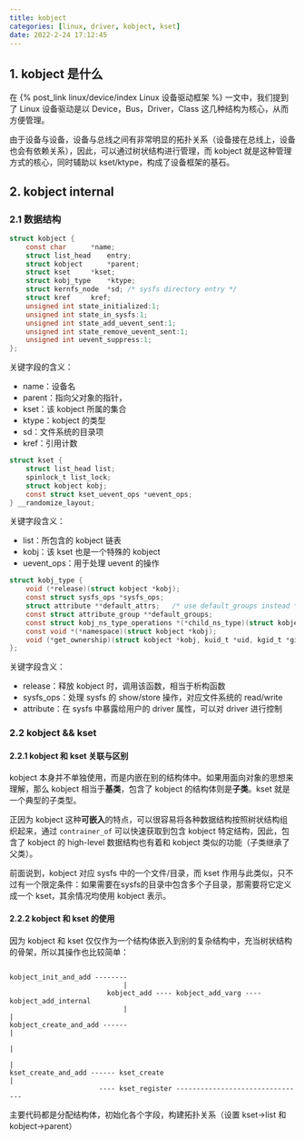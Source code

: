 ```yaml
---
title: kobject
categories: [linux, driver, kobject, kset]
date: 2022-2-24 17:12:45
---
```



## 1. kobject 是什么

在 {% post_link linux/device/index Linux 设备驱动框架 %} 一文中，我们提到了 Linux 设备驱动是以 Device，Bus，Driver，Class 这几种结构为核心，从而方便管理。

由于设备与设备，设备与总线之间有非常明显的拓扑关系（设备接在总线上，设备也会有依赖关系），因此，可以通过树状结构进行管理，而 kobject 就是这种管理方式的核心，同时辅助以 kset/ktype，构成了设备框架的基石。

## 2. kobject internal

### 2.1 数据结构

```c
struct kobject {
	const char		*name;
	struct list_head	entry;
	struct kobject		*parent;
	struct kset		*kset;
	struct kobj_type	*ktype;
	struct kernfs_node	*sd; /* sysfs directory entry */
	struct kref		kref;
	unsigned int state_initialized:1;
	unsigned int state_in_sysfs:1;
	unsigned int state_add_uevent_sent:1;
	unsigned int state_remove_uevent_sent:1;
	unsigned int uevent_suppress:1;
};
```

关键字段的含义：
- name：设备名
- parent：指向父对象的指针，
- kset：该 kobject 所属的集合
- ktype：kobject 的类型
- sd：文件系统的目录项
- kref：引用计数

```c
struct kset {
	struct list_head list;
	spinlock_t list_lock;
	struct kobject kobj;
	const struct kset_uevent_ops *uevent_ops;
} __randomize_layout;
```

关键字段含义：
- list：所包含的 kobject 链表
- kobj：该 kset 也是一个特殊的 kobject
- uevent_ops：用于处理 uevent 的操作

```c
struct kobj_type {
	void (*release)(struct kobject *kobj);
	const struct sysfs_ops *sysfs_ops;
	struct attribute **default_attrs;	/* use default_groups instead */
	const struct attribute_group **default_groups;
	const struct kobj_ns_type_operations *(*child_ns_type)(struct kobject *kobj);
	const void *(*namespace)(struct kobject *kobj);
	void (*get_ownership)(struct kobject *kobj, kuid_t *uid, kgid_t *gid);
};
```

关键字段含义：
- release：释放 kobject 时，调用该函数，相当于析构函数
- sysfs_ops：处理 sysfs 的 show/store 操作，对应文件系统的 read/write
- attribute：在 sysfs 中暴露给用户的 driver 属性，可以对 driver 进行控制



### 2.2 kobject && kset

#### 2.2.1 kobject 和 kset 关联与区别

kobject 本身并不单独使用，而是内嵌在别的结构体中。如果用面向对象的思想来理解，那么 kobject 相当于**基类**，包含了 kobject 的结构体则是**子类**。kset 就是一个典型的子类型。

正因为 kobject 这种**可嵌入**的特点，可以很容易将各种数据结构按照树状结构组织起来，通过 `contrainer_of` 可以快速获取到包含 kobject 特定结构，因此，包含了 kobject 的 high-level 数据结构也有着和 kobject 类似的功能（子类继承了父类）。

前面说到，kobject 对应 sysfs 中的一个文件/目录，而 kset 作用与此类似，只不过有一个限定条件：如果需要在sysfs的目录中包含多个子目录，那需要将它定义成一个 kset，其余情况均使用 kobject 表示。

#### 2.2.2 kobject 和 kset 的使用

因为 kobject 和 kset 仅仅作为一个结构体嵌入到别的复杂结构中，充当树状结构的骨架，所以其操作也比较简单：

```text

kobject_init_and_add --------
                            |
                        kobject_add ---- kobject_add_varg ---- kobject_add_internal
                            |                                           |
kobject_create_and_add ------                                           |
                                                                        |
                                                                        |
kset_create_and_add ------ kset_create                                  |
                      ---- kset_register --------------------------------
```

主要代码都是分配结构体，初始化各个字段，构建拓扑关系（设置 kset->list 和 kobject->parent）
